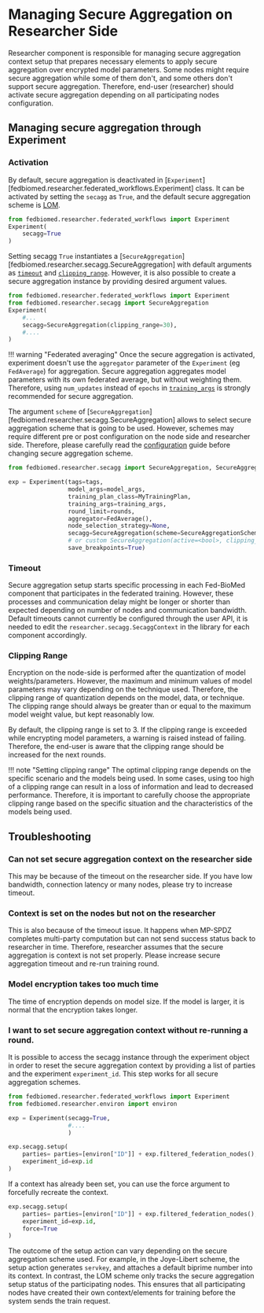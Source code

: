 # Managing Secure Aggregation on Researcher Side

Researcher component is responsible for managing secure aggregation context setup that prepares necessary elements to apply secure aggregation over encrypted model parameters. Some nodes might require secure aggregation while some of them don't, and some others don't support secure aggregation. Therefore, end-user (researcher) should activate secure aggregation depending on all participating nodes configuration.


## Managing secure aggregation through Experiment

### Activation

By default, secure aggregation is deactivated in [`Experiment`][fedbiomed.researcher.federated_workflows.Experiment] class. It can
be activated by setting the `secagg` as `True`, and the default secure aggregation scheme is [LOM](./introduction.md#low-overhead-masking-lom).

```python
from fedbiomed.researcher.federated_workflows import Experiment
Experiment(
    secagg=True
)
```

Setting secagg `True` instantiates a [`SecureAggregation`][fedbiomed.researcher.secagg.SecureAggregation]
with default arguments as [`timeout`](#timeout) and [`clipping_range`](#clipping-range).  However, it is also possible
to create a secure aggregation instance by providing desired argument values.

```python
from fedbiomed.researcher.federated_workflows import Experiment
from fedbiomed.researcher.secagg import SecureAggregation
Experiment(
    #...
    secagg=SecureAggregation(clipping_range=30),
    #....
)
```

!!! warning "Federated averaging"
    Once the secure aggregation is activated, experiment doesn't use the `aggregator` parameter of the `Experiment` (eg `FedAverage`) for aggregation.
    Secure aggregation aggregates model parameters with its own federated average, but without weighting them.
    Therefore, using `num_updates` instead of
    `epochs` in [`training_args`](../researcher/experiment.md#controlling-the-number-of-training-loop-iterations) is strongly recommended for secure aggregation.


The argument `scheme` of [`SecureAggregation`][fedbiomed.researcher.secagg.SecureAggregation] allows to select secure aggregation scheme that is going to be used. However, schemes may require different pre or post configuration on the node side and researcher side. Therefore,  please carefully read the [configuration](./configuration.md) guide before changing secure aggregation scheme.

```python
from fedbiomed.researcher.secagg import SecureAggregation, SecureAggregationSchemes

exp = Experiment(tags=tags,
                 model_args=model_args,
                 training_plan_class=MyTrainingPlan,
                 training_args=training_args,
                 round_limit=rounds,
                 aggregator=FedAverage(),
                 node_selection_strategy=None,
                 secagg=SecureAggregation(scheme=SecureAggregationSchemes.JOYE_LIBERT),
                 # or custom SecureAggregation(active=<bool>, clipping_range=<int>)
                 save_breakpoints=True)

```

### Timeout

Secure aggregation setup starts specific processing in each Fed-BioMed component that participates in the federated training.
However, these processes and communication delay might be longer or shorter than expected depending on number of
nodes and communication bandwidth. Default timeouts cannot currently be configured through the user API, it is needed to edit the `researcher.secagg.SecaggContext` in the library for each component accordingly.

### Clipping Range

Encryption on the node-side is performed after the quantization of model weights/parameters. However, the maximum
and minimum values of model parameters may vary depending on the technique used. Therefore, the clipping range of
quantization depends on the model, data, or technique. The clipping range should always be greater than or equal to
the maximum model weight value, but kept reasonably low.

By default, the clipping range is set to 3. If the clipping range is exceeded while encrypting model parameters,
a warning is raised instead of failing. Therefore, the end-user is aware that the clipping range should
be increased for the next rounds.


!!! note "Setting clipping range"
    The optimal clipping range depends on the specific scenario and the models being used. In some cases, using too
    high of a clipping range can result in a loss of information and lead to decreased performance. Therefore, it is
    important to carefully choose the appropriate clipping range based on the specific situation and the characteristics
    of the models being used.



## Troubleshooting

### Can not set secure aggregation context on the researcher side

This may be because of the timeout on the researcher side. If you have low bandwidth, connection latency or
many nodes, please try to increase timeout.

### Context is set on the nodes but not on the researcher

This is also because of the timeout issue. It happens when MP-SPDZ completes multi-party computation but
can not send success status back to researcher in time. Therefore, researcher assumes that the secure aggregation
is context is not set properly. Please increase secure aggregation timeout and re-run training round.

### Model encryption takes too much time

The time of encryption depends on model size. If the model is larger, it is normal that the encryption
takes longer.

### I want to set secure aggregation context without re-running a round.

It is possible to access the secagg instance through the experiment object in order to reset the secure aggregation context by providing a list of parties and the experiment `experiment_id`. This step works for all secure aggregation schemes.

```python
from fedbiomed.researcher.federated_workflows import Experiment
from fedbiomed.researcher.environ import environ

exp = Experiment(secagg=True,
                 #....
                 )

exp.secagg.setup(
    parties= parties=[environ["ID"]] + exp.filtered_federation_nodes(),
    experiment_id=exp.id
)

```
If a context has already been set, you can use the force argument to forcefully recreate the context.
```python
exp.secagg.setup(
    parties= parties=[environ["ID"]] + exp.filtered_federation_nodes(),
    experiment_id=exp.id,
    force=True
)
```

The outcome of the setup action can vary depending on the secure aggregation scheme used. For example, in the Joye-Libert scheme, the setup action generates `servkey`, and attaches a default biprime number into its context. In contrast, the LOM scheme only tracks the secure aggregation setup status of the participating nodes. This ensures that all participating nodes have created their own context/elements for training before the system sends the train request.
